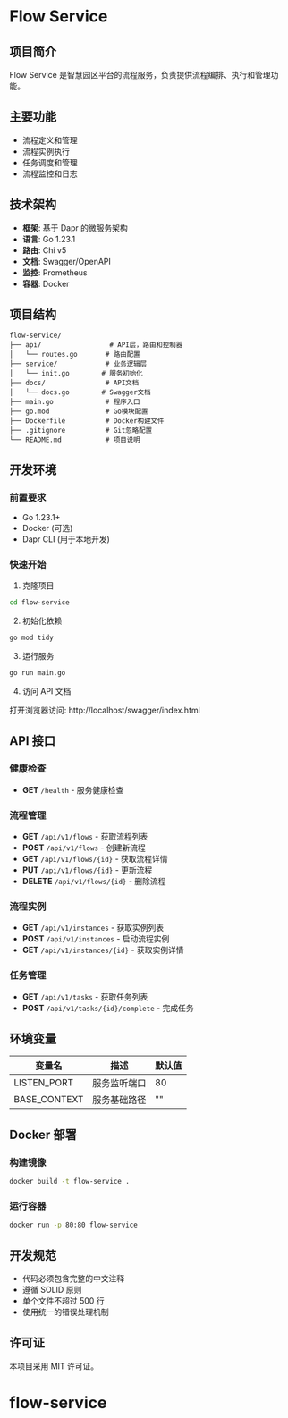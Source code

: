 # Flow Service

## 项目简介

Flow Service 是智慧园区平台的流程服务，负责提供流程编排、执行和管理功能。

## 主要功能

- 流程定义和管理
- 流程实例执行
- 任务调度和管理
- 流程监控和日志

## 技术架构

- **框架**: 基于 Dapr 的微服务架构
- **语言**: Go 1.23.1
- **路由**: Chi v5
- **文档**: Swagger/OpenAPI
- **监控**: Prometheus
- **容器**: Docker

## 项目结构

```
flow-service/
├── api/                 # API层，路由和控制器
│   └── routes.go       # 路由配置
├── service/            # 业务逻辑层
│   └── init.go        # 服务初始化
├── docs/               # API文档
│   └── docs.go        # Swagger文档
├── main.go             # 程序入口
├── go.mod              # Go模块配置
├── Dockerfile          # Docker构建文件
├── .gitignore          # Git忽略配置
└── README.md           # 项目说明
```

## 开发环境

### 前置要求

- Go 1.23.1+
- Docker (可选)
- Dapr CLI (用于本地开发)

### 快速开始

1. 克隆项目

```bash
cd flow-service
```

2. 初始化依赖

```bash
go mod tidy
```

3. 运行服务

```bash
go run main.go
```

4. 访问 API 文档

打开浏览器访问: http://localhost/swagger/index.html

## API 接口

### 健康检查

- **GET** `/health` - 服务健康检查

### 流程管理

- **GET** `/api/v1/flows` - 获取流程列表
- **POST** `/api/v1/flows` - 创建新流程
- **GET** `/api/v1/flows/{id}` - 获取流程详情
- **PUT** `/api/v1/flows/{id}` - 更新流程
- **DELETE** `/api/v1/flows/{id}` - 删除流程

### 流程实例

- **GET** `/api/v1/instances` - 获取实例列表
- **POST** `/api/v1/instances` - 启动流程实例
- **GET** `/api/v1/instances/{id}` - 获取实例详情

### 任务管理

- **GET** `/api/v1/tasks` - 获取任务列表
- **POST** `/api/v1/tasks/{id}/complete` - 完成任务

## 环境变量

| 变量名       | 描述         | 默认值 |
| ------------ | ------------ | ------ |
| LISTEN_PORT  | 服务监听端口 | 80     |
| BASE_CONTEXT | 服务基础路径 | ""     |

## Docker 部署

### 构建镜像

```bash
docker build -t flow-service .
```

### 运行容器

```bash
docker run -p 80:80 flow-service
```

## 开发规范

- 代码必须包含完整的中文注释
- 遵循 SOLID 原则
- 单个文件不超过 500 行
- 使用统一的错误处理机制

## 许可证

本项目采用 MIT 许可证。
# flow-service
